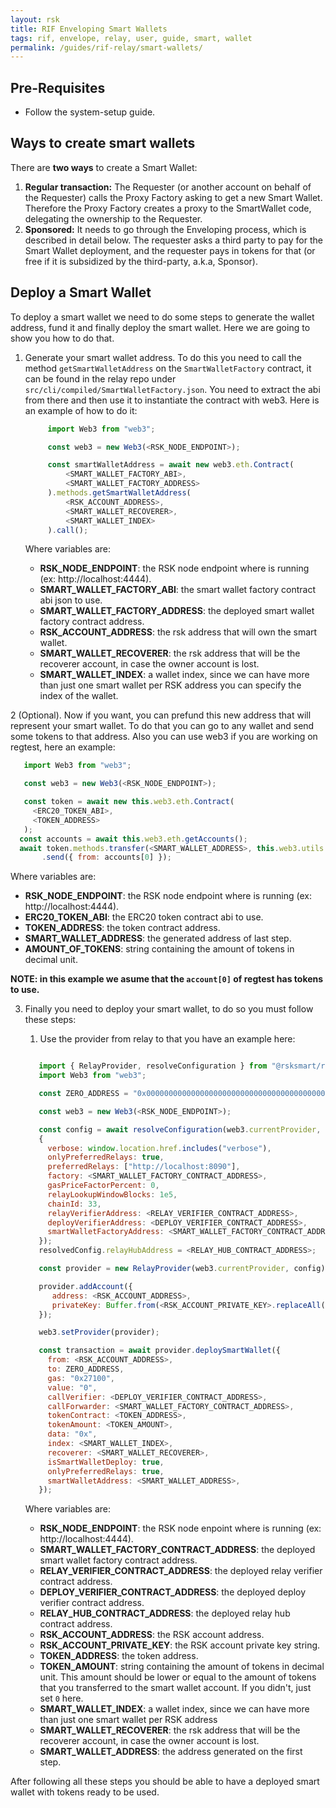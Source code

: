 ```yaml
---
layout: rsk
title: RIF Enveloping Smart Wallets
tags: rif, envelope, relay, user, guide, smart, wallet
permalink: /guides/rif-relay/smart-wallets/
---
```


## Pre-Requisites

* Follow the system-setup guide.

## Ways to create smart wallets

There are **two ways** to create a Smart Wallet:

1. **Regular transaction:** The Requester (or another account on behalf of the Requester) calls the Proxy Factory asking to get a new Smart Wallet. Therefore the Proxy Factory creates a proxy to the SmartWallet code, delegating the ownership to the Requester.
2. **Sponsored:** It needs to go through the Enveloping process, which is described in detail below. The requester asks a third party to pay for the Smart Wallet deployment, and the requester pays in tokens for that (or free if it is subsidized by the third-party, a.k.a, Sponsor).


## Deploy a Smart Wallet

To deploy a smart wallet we need to do some steps to generate the wallet address,
fund it and finally deploy the smart wallet. Here we are going to show you how to do that.

1. Generate your smart wallet address. To do this you need to call the method `getSmartWalletAddress` on the
   `SmartWalletFactory` contract, it can be found in the relay repo under `src/cli/compiled/SmartWalletFactory.json`.
   You need to extract the abi from there and then use it to instantiate the contract with web3.
   Here is an example of how to do it:
   ```javascript
        import Web3 from "web3";

        const web3 = new Web3(<RSK_NODE_ENDPOINT>);

        const smartWalletAddress = await new web3.eth.Contract(
            <SMART_WALLET_FACTORY_ABI>,
            <SMART_WALLET_FACTORY_ADDRESS>
        ).methods.getSmartWalletAddress(
            <RSK_ACCOUNT_ADDRESS>,
            <SMART_WALLET_RECOVERER>,
            <SMART_WALLET_INDEX>
        ).call();
   ```
   Where variables are:

   * **RSK_NODE_ENDPOINT**: the RSK node endpoint where is running (ex: http://localhost:4444).
   * **SMART_WALLET_FACTORY_ABI**: the smart wallet factory contract abi json to use.
   * **SMART_WALLET_FACTORY_ADDRESS**: the deployed smart wallet factory contract address.
   * **RSK_ACCOUNT_ADDRESS**: the rsk address that will own the smart wallet.
   * **SMART_WALLET_RECOVERER**: the rsk address that will be the recoverer account, in case the owner account is lost.
   * **SMART_WALLET_INDEX**: a wallet index, since we can have more than just one smart wallet per RSK address
   you can specify the index of the wallet.

2 (Optional). Now if you want, you can prefund this new address that will represent your smart wallet. To do that you can go
to any wallet and send some tokens to that address. Also you can use web3 if you are working on regtest, here an
   example:
   ```javascript
      import Web3 from "web3";

      const web3 = new Web3(<RSK_NODE_ENDPOINT>);

      const token = await new this.web3.eth.Contract(
        <ERC20_TOKEN_ABI>,
        <TOKEN_ADDRESS>
      );
     const accounts = await this.web3.eth.getAccounts();
     await token.methods.transfer(<SMART_WALLET_ADDRESS>, this.web3.utils.toWei(<AMOUNT_OF_TOKENS>, "ether"))
          .send({ from: accounts[0] });
   ```
   Where variables are:

   * **RSK_NODE_ENDPOINT**: the RSK node endpoint where is running (ex: http://localhost:4444).
   * **ERC20_TOKEN_ABI**: the ERC20 token contract abi to use.
   * **TOKEN_ADDRESS**: the token contract address.
   * **SMART_WALLET_ADDRESS**: the generated address of last step.
   * **AMOUNT_OF_TOKENS**: string containing the amount of tokens in decimal unit.

   **NOTE: in this example we asume that the `account[0]` of regtest has tokens to use.**

3. Finally you need to deploy your smart wallet, to do so you must follow these steps:

   1. Use the provider from relay to that you have an example here:
   ```javascript

      import { RelayProvider, resolveConfiguration } from "@rsksmart/rif-relay";
      import Web3 from "web3";

      const ZERO_ADDRESS = "0x0000000000000000000000000000000000000000";

      const web3 = new Web3(<RSK_NODE_ENDPOINT>);

      const config = await resolveConfiguration(web3.currentProvider,
      {
        verbose: window.location.href.includes("verbose"),
        onlyPreferredRelays: true,
        preferredRelays: ["http://localhost:8090"],
        factory: <SMART_WALLET_FACTORY_CONTRACT_ADDRESS>,
        gasPriceFactorPercent: 0,
        relayLookupWindowBlocks: 1e5,
        chainId: 33,
        relayVerifierAddress: <RELAY_VERIFIER_CONTRACT_ADDRESS>,
        deployVerifierAddress: <DEPLOY_VERIFIER_CONTRACT_ADDRESS>,
        smartWalletFactoryAddress: <SMART_WALLET_FACTORY_CONTRACT_ADDRESS>
      });
      resolvedConfig.relayHubAddress = <RELAY_HUB_CONTRACT_ADDRESS>;

      const provider = new RelayProvider(web3.currentProvider, config);

      provider.addAccount({
         address: <RSK_ACCOUNT_ADDRESS>,
         privateKey: Buffer.from(<RSK_ACCOUNT_PRIVATE_KEY>.replaceAll("0x", ""), "hex")
      });

      web3.setProvider(provider);

      const transaction = await provider.deploySmartWallet({
        from: <RSK_ACCOUNT_ADDRESS>,
        to: ZERO_ADDRESS,
        gas: "0x27100",
        value: "0",
        callVerifier: <DEPLOY_VERIFIER_CONTRACT_ADDRESS>,
        callForwarder: <SMART_WALLET_FACTORY_CONTRACT_ADDRESS>,
        tokenContract: <TOKEN_ADDRESS>,
        tokenAmount: <TOKEN_AMOUNT>,
        data: "0x",
        index: <SMART_WALLET_INDEX>,
        recoverer: <SMART_WALLET_RECOVERER>,
        isSmartWalletDeploy: true,
        onlyPreferredRelays: true,
        smartWalletAddress: <SMART_WALLET_ADDRESS>,
      });
   ```

   Where variables are:

   * **RSK_NODE_ENDPOINT**: the RSK node enpoint where is running (ex: http://localhost:4444).
   * **SMART_WALLET_FACTORY_CONTRACT_ADDRESS**: the deployed smart wallet factory contract address.
   * **RELAY_VERIFIER_CONTRACT_ADDRESS**: the deployed relay verifier contract address.
   * **DEPLOY_VERIFIER_CONTRACT_ADDRESS**: the deployed deploy verifier contract address.
   * **RELAY_HUB_CONTRACT_ADDRESS**: the deployed relay hub contract address.
   * **RSK_ACCOUNT_ADDRESS**: the RSK account address.
   * **RSK_ACCOUNT_PRIVATE_KEY**: the RSK account private key string.
   * **TOKEN_ADDRESS**: the token address.
   * **TOKEN_AMOUNT**: string containing the amount of tokens in decimal unit. This amount should be lower
     or equal to the amount of tokens that you transferred to the smart wallet account. If you didn't, just set `0` here.
   * **SMART_WALLET_INDEX**: a wallet index, since we can have more than just one smart wallet per RSK address
   * **SMART_WALLET_RECOVERER**: the rsk address that will be the recoverer account, in case the owner account is lost.
   * **SMART_WALLET_ADDRESS**: the address generated on the first step.

After following all these steps you should be able to have a deployed smart wallet with tokens ready to be used.

